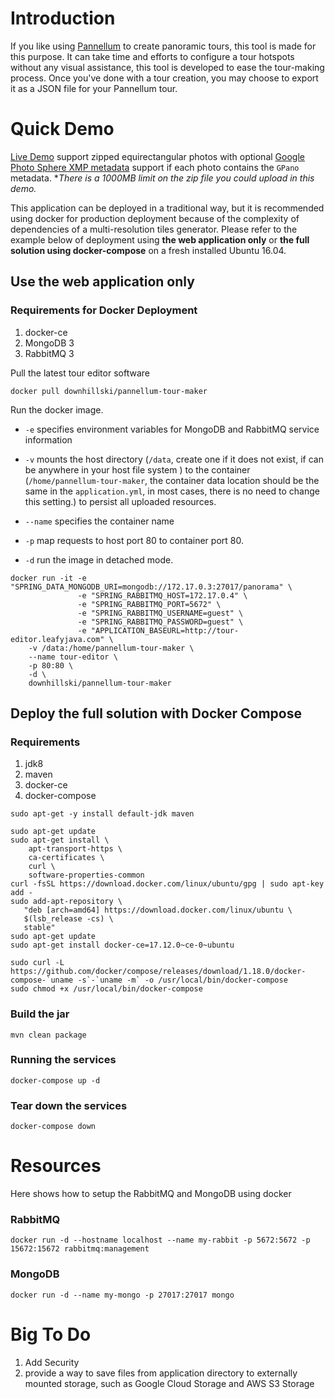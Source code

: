 # Introduction
If you like using [Pannellum](https://pannellum.org/) to create panoramic tours, this tool is made for this purpose. It can take time and
efforts to configure a tour hotspots without any visual assistance, this tool is developed to ease the tour-making
process. Once you've done with a tour creation, you may choose to export it as a JSON file for your Pannellum tour.

# Quick Demo
[Live Demo](http://tour-editor.leafyjava.com/) 
support zipped equirectangular photos with optional 
[Google Photo Sphere XMP metadata](https://developers.google.com/streetview/spherical-metadata)
support if each photo contains the `GPano` metadata. **There is a 1000MB limit on the zip file you could upload in this demo.*

This application can be deployed in a traditional way, 
but it is recommended using docker for production deployment because of the complexity of 
dependencies of a multi-resolution tiles generator. Please refer to the example below
of deployment using **the web application only** or **the full solution using 
docker-compose** on a fresh installed Ubuntu 16.04.

## Use the web application only
### Requirements for Docker Deployment 
1. docker-ce
2. MongoDB 3
3. RabbitMQ 3

Pull the latest tour editor software
```
docker pull downhillski/pannellum-tour-maker
```
Run the docker image. 

- `-e` specifies environment variables for MongoDB and RabbitMQ service information

- `-v` mounts the host directory (`/data`, create one if it does not exist, 
if can be anywhere in your host file system ) to the container (`/home/pannellum-tour-maker`, 
the container data location should be the same in the `application.yml`, in most cases, 
there is no need to change this setting.)
to persist all uploaded resources.
- `--name` specifies the container name
- `-p` map requests to host port 80 to container port 80.
- `-d` run the image in detached mode.
 
```
docker run -it -e "SPRING_DATA_MONGODB_URI=mongodb://172.17.0.3:27017/panorama" \
               -e "SPRING_RABBITMQ_HOST=172.17.0.4" \
               -e "SPRING_RABBITMQ_PORT=5672" \
               -e "SPRING_RABBITMQ_USERNAME=guest" \
               -e "SPRING_RABBITMQ_PASSWORD=guest" \
               -e "APPLICATION_BASEURL=http://tour-editor.leafyjava.com" \
    -v /data:/home/pannellum-tour-maker \
    --name tour-editor \
    -p 80:80 \
    -d \
    downhillski/pannellum-tour-maker
```

## Deploy the full solution with Docker Compose
### Requirements
1. jdk8
1. maven
2. docker-ce
3. docker-compose

```
sudo apt-get -y install default-jdk maven
```
```
sudo apt-get update
sudo apt-get install \
    apt-transport-https \
    ca-certificates \
    curl \
    software-properties-common
curl -fsSL https://download.docker.com/linux/ubuntu/gpg | sudo apt-key add -
sudo add-apt-repository \
   "deb [arch=amd64] https://download.docker.com/linux/ubuntu \
   $(lsb_release -cs) \
   stable"
sudo apt-get update
sudo apt-get install docker-ce=17.12.0~ce-0~ubuntu
```
```
sudo curl -L https://github.com/docker/compose/releases/download/1.18.0/docker-compose-`uname -s`-`uname -m` -o /usr/local/bin/docker-compose
sudo chmod +x /usr/local/bin/docker-compose
```

### Build the jar
```
mvn clean package
```
### Running the services
```
docker-compose up -d
```
### Tear down the services
```
docker-compose down
```


# Resources
Here shows how to setup the RabbitMQ and MongoDB using docker
### RabbitMQ
```
docker run -d --hostname localhost --name my-rabbit -p 5672:5672 -p 15672:15672 rabbitmq:management
```
### MongoDB
```
docker run -d --name my-mongo -p 27017:27017 mongo
```

# Big To Do
1. Add Security
2. provide a way to save files from application directory to externally mounted storage, such as Google Cloud Storage and AWS S3 Storage